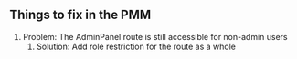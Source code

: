 ## Things to fix in the PMM

1. Problem: The AdminPanel route is still accessible for non-admin users
	1. Solution: Add role restriction for the route as a whole